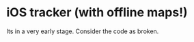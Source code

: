 iOS tracker (with offline maps!)
===============================================

Its in a very early stage. Consider the code as broken. 
